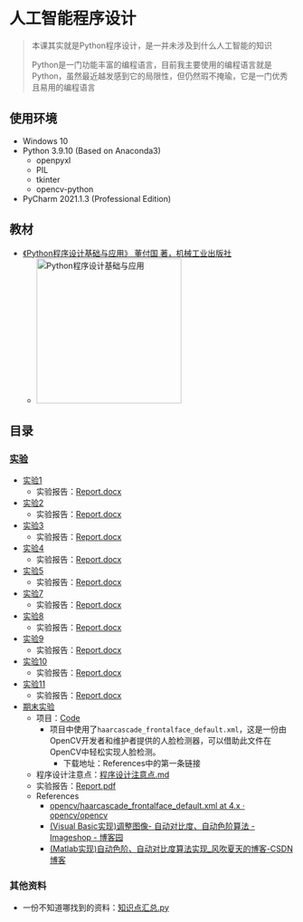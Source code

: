 # 人工智能程序设计

> 本课其实就是Python程序设计，是一并未涉及到什么人工智能的知识
>
> Python是一门功能丰富的编程语言，目前我主要使用的编程语言就是Python，虽然最近越发感到它的局限性，但仍然瑕不掩瑜，它是一门优秀且易用的编程语言

## 使用环境

* Windows 10
* Python 3.9.10 (Based on Anaconda3)
  * openpyxl
  * PIL
  * tkinter
  * opencv-python
* PyCharm 2021.1.3 (Professional Edition)

## 教材

* [《Python程序设计基础与应用》 董付国 著，机械工业出版社](https://book.douban.com/subject/30814666/)
  * <img alt="Python程序设计基础与应用" width=256 src="https://bkimg.cdn.bcebos.com/pic/1f178a82b9014a90f6030239d33f2e12b31bb0514054?x-bce-process=image/resize,m_lfit,w_536,limit_1">

## 目录

### [实验](./Experiments)

* [实验1](./Experiments/Exp1)
  * 实验报告：[Report.docx](./Experiments/Exp1/Report.docx)
* [实验2](./Experiments/Exp2)
  * 实验报告：[Report.docx](./Experiments/Exp2/Report.docx)
* [实验3](./Experiments/Exp3)
  * 实验报告：[Report.docx](./Experiments/Exp3/Report.docx)
* [实验4](./Experiments/Exp4)
  * 实验报告：[Report.docx](./Experiments/Exp4/Report.docx)
* [实验5](./Experiments/Exp5)
  * 实验报告：[Report.docx](./Experiments/Exp5/Report.docx)
* [实验7](./Experiments/Exp7)
  * 实验报告：[Report.docx](./Experiments/Exp7/Report.docx)
* [实验8](./Experiments/Exp8)
  * 实验报告：[Report.docx](./Experiments/Exp8/Report.docx)
* [实验9](./Experiments/Exp9)
  * 实验报告：[Report.docx](./Experiments/Exp9/Report.docx)
* [实验10](./Experiments/Exp10)
  * 实验报告：[Report.docx](./Experiments/Exp10/Report.docx)
* [实验11](./Experiments/Exp11)
  * 实验报告：[Report.docx](./Experiments/Exp11/Report.docx)
* [期末实验](./Experiments/Exp12)
  * 项目：[Code](./Experiments/Exp12/Code)
    * 项目中使用了`haarcascade_frontalface_default.xml`，这是一份由OpenCV开发者和维护者提供的人脸检测器，可以借助此文件在OpenCV中轻松实现人脸检测。
      * 下载地址：References中的第一条链接
  * 程序设计注意点：[程序设计注意点.md](./Experiments/Exp12/程序设计注意点.md)
  * 实验报告：[Report.pdf](./Experiments/Exp12/Report.pdf)
  * References
    * [opencv/haarcascade_frontalface_default.xml at 4.x · opencv/opencv](https://github.com/opencv/opencv/blob/4.x/data/haarcascades_cuda/haarcascade_frontalface_default.xml)
    * [(Visual Basic实现)调整图像- 自动对比度、自动色阶算法 - Imageshop - 博客园](https://www.cnblogs.com/Imageshop/archive/2011/11/13/2247614.html)
    * [(Matlab实现)自动色阶、自动对比度算法实现_风吹夏天的博客-CSDN博客](https://blog.csdn.net/bluecol/article/details/45576827)

### 其他资料

* 一份不知道哪找到的资料：[知识点汇总.py](./知识点汇总.py)
